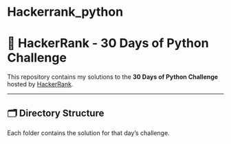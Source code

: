 # Hackerrank_python

# 🐍 HackerRank - 30 Days of Python Challenge

This repository contains my solutions to the **30 Days of Python Challenge** hosted by [HackerRank](https://www.hackerrank.com/domains/tutorials/30-days-of-python).

---

## 🗂️ Directory Structure

Each folder contains the solution for that day’s challenge.

